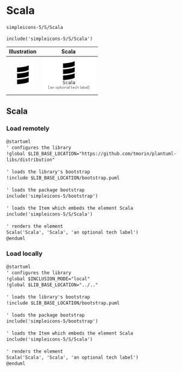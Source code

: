# Scala


```text
simpleicons-5/S/Scala
```

```text
include('simpleicons-5/S/Scala')
```



| Illustration | Scala |
| :---: | :---: |
| ![illustration for Illustration](../../simpleicons-5/S/Scala.png) | ![illustration for Scala](../../simpleicons-5/S/Scala.Local.png) |




## Scala

### Load remotely
```plantuml
@startuml
' configures the library
!global $LIB_BASE_LOCATION="https://github.com/tmorin/plantuml-libs/distribution"

' loads the library's bootstrap
!include $LIB_BASE_LOCATION/bootstrap.puml

' loads the package bootstrap
include('simpleicons-5/bootstrap')

' loads the Item which embeds the element Scala
include('simpleicons-5/S/Scala')

' renders the element
Scala('Scala', 'Scala', 'an optional tech label')
@enduml
```

### Load locally
```plantuml
@startuml
' configures the library
!global $INCLUSION_MODE="local"
!global $LIB_BASE_LOCATION="../.."

' loads the library's bootstrap
!include $LIB_BASE_LOCATION/bootstrap.puml

' loads the package bootstrap
include('simpleicons-5/bootstrap')

' loads the Item which embeds the element Scala
include('simpleicons-5/S/Scala')

' renders the element
Scala('Scala', 'Scala', 'an optional tech label')
@enduml
```

